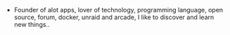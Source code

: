 - Founder of alot apps, lover of technology, programming language, open source, forum, docker, unraid and arcade, I like to discover and learn new things..
  <br>


















































































































































































































































































































































































































